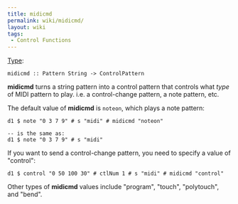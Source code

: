 ```yaml
---
title: midicmd
permalink: wiki/midicmd/
layout: wiki
tags:
 - Control Functions
---
```


[Type](/wiki/Type_signature "wikilink"):

    midicmd :: Pattern String -> ControlPattern

**midicmd** turns a string pattern into a control pattern that controls
what *type* of MIDI pattern to play. i.e. a control-change pattern, a
note pattern, etc.

The default value of **midicmd** is `noteon`, which plays a note
pattern:

    d1 $ note "0 3 7 9" # s "midi" # midicmd "noteon"

    -- is the same as:
    d1 $ note "0 3 7 9" # s "midi"

If you want to send a control-change pattern, you need to specify a
value of "control":

    d1 $ control "0 50 100 30" # ctlNum 1 # s "midi" # midicmd "control"

Other types of **midicmd** values include "program", "touch",
"polytouch", and "bend".
